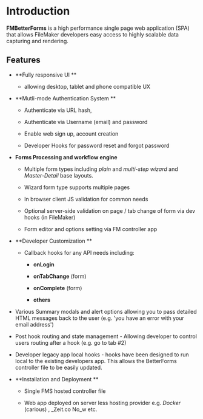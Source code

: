 # Introduction

**FMBetterForms** is a high performance single page web application \(SPA\) that allows FileMaker developers easy access to highly scalable data capturing and rendering.

## Features

* **Fully responsive UI **

  * allowing desktop, tablet and phone compatible UX

* **Mutli-mode Authentication System **

  * Authenticate via URL hash,

  * Authenticate via Username \(email\) and password

  * Enable web sign up, account creation

  * Developer Hooks for password reset and forgot password

* **Forms Processing and workflow engine**

  * Multiple form types including  _plain_ and _multi-step wizard_ and _Master-Detail_ base layouts.

  * Wizard form type supports multiple pages

  * In browser client JS validation for common needs

  * Optional server-side validation on page / tab change of form via dev hooks \(in FileMaker\)

  * Form editor and options setting via FM controller app

* **Developer Customization **

  * Callback hooks for any API needs including:

    * **onLogin**

    * **onTabChange** \(form\)

    * **onComplete** \(form\)

    * **others**

* Various Summary modals and alert options allowing you to pass detailed HTML messages back to the user \(e.g. 'you have an error with your email address'\)

* Post hook routing and state management - Allowing developer to control users routing after a hook \(e.g. go to tab \#2\)

* Developer legacy app local hooks  - hooks have been designed to run local to the existing developers app. This allows the BetterForms controller file to be easily updated.

* **Installation and Deployment **

  * Single FMS hosted controller file

  * Web app deployed on server less hosting provider e.g. _Docker_ \(carious\) , \_Zeit.co No\_w etc.
  
  
  
  
 



